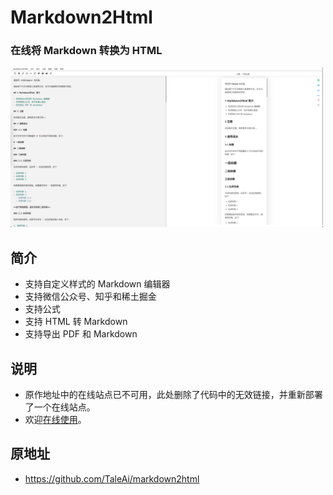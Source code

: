 # Markdown2Html

### 在线将 Markdown 转换为 HTML

<div>
<img width="500" src="./screenshot.png"/>
</div>

## 简介

- 支持自定义样式的 Markdown 编辑器
- 支持微信公众号、知乎和稀土掘金
- 支持公式
- 支持 HTML 转 Markdown
- 支持导出 PDF 和 Markdown

## 说明

- 原作地址中的在线站点已不可用，此处删除了代码中的无效链接，并重新部署了一个在线站点。
- 欢迎[在线使用](https://markdown2html.tool.0000929.xyz/)。

## 原地址

- https://github.com/TaleAi/markdown2html
